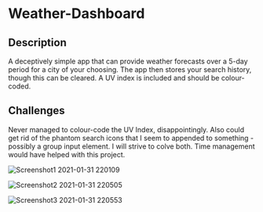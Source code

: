 # Weather-Dashboard
## Description
A deceptively simple app that can provide weather forecasts over a 5-day period for a city of your choosing. The app then stores your search history, though this can be cleared. A UV index is included and should be colour-coded.
## Challenges
Never managed to colour-code the UV Index, disappointingly. Also could get rid of the phantom search icons that I seem to appended to something - possibly a group input element. I will strive to colve both. Time management would have helped with this project.

![Screenshot1 2021-01-31 220109](https://user-images.githubusercontent.com/73472116/106400037-fa370c80-6413-11eb-8be6-f18794cc2656.png)

![Screenshot2 2021-01-31 220505](https://user-images.githubusercontent.com/73472116/106400038-facfa300-6413-11eb-8a7b-cac74495c66e.png)

![Screenshot3 2021-01-31 220553](https://user-images.githubusercontent.com/73472116/106400039-facfa300-6413-11eb-9c60-d75362740f02.png)

